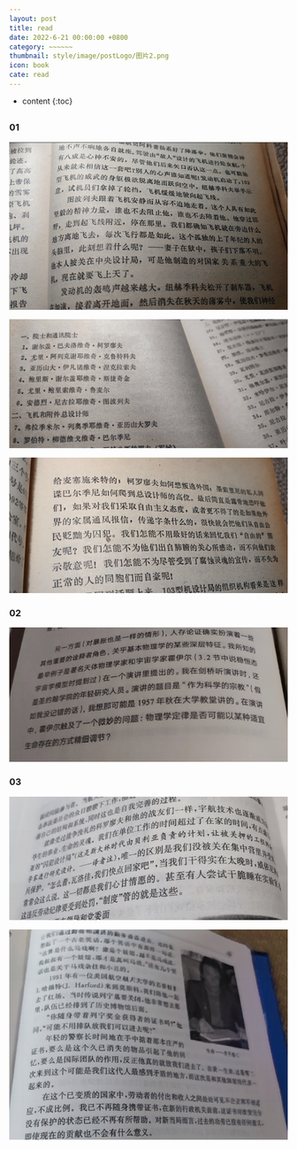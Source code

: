 ```yaml
---
layout: post
title: read
date: 2022-6-21 00:00:00 +0800
category: ~~~~~~
thumbnail: style/image/postLogo/图片2.png
icon: book
cate: read
---
```



* content
{:toc}


## 



### 01



![1665596037850](style/image/ALL_MY_MD_2/1665596037850.png)



![1665596087342](style/image/ALL_MY_MD_2/1665596087342.png)

![1665596559449](style/image/ALL_MY_MD_2/1665596559449.png)



### 02

![1665596329839](style/image/ALL_MY_MD_2/1665596329839.png)



### 03

![1665596491131](style/image/ALL_MY_MD_2/1665596491131.png)

![1665596425775](style/image/ALL_MY_MD_2/1665596425775.png)